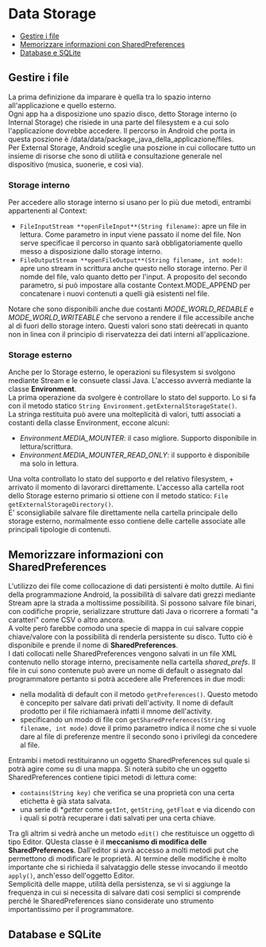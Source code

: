 # Data Storage
* [Gestire i file](#gestire-i-file)
* [Memorizzare informazioni con SharedPreferences](#memorizzare-informazioni-con-sharedpreferences)
* [Database e SQLite](#database-e-sqlite)
## Gestire i file
La prima definizione da imparare è quella tra lo spazio interno all'applicazione e quello esterno.  
Ogni app ha a disposizione uno spazio disco, detto Storage interno (o Internal Storage) che risiede in una parte del filesystem e a cui solo l'applicazione dovrebbe accedere. Il percorso in Android che
porta in questa poszione è /data/data/package_java_della_applicazione/files.  
Per External Storage, Android sceglie una poszione in cui collocare tutto un insieme di risorse che sono di utilità e consultazione generale nel dispositivo (musica, suonerie, e così via). 
### Storage interno
Per accedere allo storage interno si usano per lo più due metodi, entrambi appartenenti al Context:
* `FileInputStream **openFileInput**(String filename)`: apre un file in lettura. Come parametro in input viene passato il nome del file. Non serve specificae il percorso in quanto sarà
obbligatoriamente quello messo a disposizione dallo storage interno.
* `FileOutputStream **openFileOutput**(String filename, int mode)`: apre uno stream in scrittura anche questo nello storage interno. Per il nomde del file, valo quanto detto per l'input. 
A proposito del secondo parametro, si può impostare alla costante Context.MODE_APPEND per concatenare i nuovi contenuti a quelli già esistenti nel file.  
  
Notare che sono disponibili anche due costanti *MODE_WORLD_REDABLE* e *MODE_WORLD_WRITEABLE* che servono a rendere il file accessibile anche al di fuori dello storage intero. Questi valori sono stati deèrecati in quanto non in linea con il principio di riservatezza dei dati interni all'applicazione.
### Storage esterno
Anche per lo Storage esterno, le operazioni su filesystem si svolgono mediante Stream e le consuete classi Java. L'accesso avverrà mediante la classe **Environment**.  
La prima operazione da svolgere è controllare lo stato del supporto. Lo si fa con il metodo statico `String Environment.getExternalStorageState()`.  
La stringa restituita può avere una molteplicità di valori, tutti associati a costanti della classe Environment, eccone alcuni:
* *Environment.MEDIA_MOUNTER*: il caso migliore. Supporto disponibile in lettura/scrittura.
* *Environment.MEDIA_MOUNTER_READ_ONLY*: il supporto è disponibile ma solo in lettura.  
  
Una volta controllato lo stato del supporto e del relativo filesystem, + arrivato il momento di lavorarci direttamente. L'accesso alla cartella root dello Storage esterno primario si ottiene con il metodo statico: `File getExternalStorageDirectory()`.  
E' sconsigliabile salvare file direttamente nella cartella principale dello storage esterno, normalmente esso contiene delle cartelle associate alle principali tipologie di contenuti.  
## Memorizzare informazioni con SharedPreferences
L'utilizzo dei file come collocazione di dati persistenti è molto duttile. Ai fini della programmazione Android, la possibilità di salvare dati grezzi mediante Stream apre la strada a moltissime possibilità. 
Si possono salvare file binari, con codifiche proprie, serializzare strutture dati Java o ricorrere a formati "a caratteri" come CSV o altro ancora.  
A volte però farebbe comodo una specie di mappa in cui salvare coppie chiave/valore con la possibilità di renderla persistente su disco. Tutto ciò è disponibile e prende il nome di **SharedPreferences**.  
I dati collocati nelle SharedPreferences vengono salvati in un file XML contenuto nello storage interno, precisamente nella cartella *shared_prefs*. Il file in cui sono contenute può avere un nome di default o assegnato dal programmatore pertanto si potrà accedere alle Preferences in due modi:
* nella modalità di default con il metodo `getPreferences()`. Questo metodo è concepito per salvare dati privati dell'activity. Il nome di default prodotto per il file richiamaerà infatti il mnome dell'activity.
* specificando un modo di file con `getSharedPreferences(String filename, int mode)` dove il primo parametro indica il nome che si vuole dare al file di preferenze mentre il secondo sono i privilegi da concedere al file.  
  
Entrambi i metodi restituiranno un oggetto SharedPreferences sul quale si potrà agire come su di una mappa. Si noterà subito che un oggetto SharedPreferences contiene tipici metodi di lettura come:
* `contains(String key)` che verifica se una proprietà con una certa etichetta è già stata salvata.
* una serie di **getter* come `getInt`, `getString`, `getFloat` e via dicendo con i quali si potrà recuperare i dati salvati per una certa chiave.  
  
Tra gli altrim si vedrà anche un metodo `edit()` che restituisce un oggetto di tipo Editor. QUesta classe è il **meccanismo di modifica delle SharedPreferences**. Dall'editor si avrà accesso a molti metodi put che permettono di modificare le proprietà. Al termine delle modifiche è molto importante che si richieda il salvataggio delle stesse invocando il meotdo `apply()`, anch'esso dell'oggetto Editor.  
Semplicità delle mappe, utilità della persistenza, se vi si aggiunge la frequenza in cui si necessita di salvare dati così semplici si comprende perché le SharedPreferences siano considerate uno strumento importantissimo per il programmatore.
## Database e SQLite
